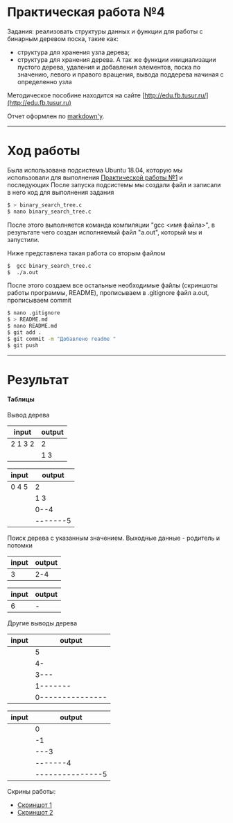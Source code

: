 #  Практическая работа №4

Задания: реализовать структуры данных и функции для работы с бинарным деревом поска, такие как:
- структура для хранения узла дерева;
- структура для хранения дерева.
А так же функции инициализации пустого дерева, удаления и добавления элементов, поска по значению, левого и правого вращения, вывода поддерева начиная с определенно узла

Методическое пособине находится на сайте [http://edu.fb.tusur.ru/](http://edu.fb.tusur.ru)

Отчет оформлен по [markdown'у](https://github.com/adam-p/markdown-here/wiki/Markdown-Cheatsheet 'Тык').
________________________________________________
# Ход работы

Была использована подсистема Ubuntu 18.04, которую мы использовали для выполнения [Практической работы №1](https://github.com/mariakholodova/timp/tree/pr1) и последующих
После запуска подсистемы мы создали файл и записали в него код для выполнения задания 
```sh
$ > binary_search_tree.c
$ nano binary_search_tree.c
```
После этого выполняется команда компиляции "gcc <имя файла>", в результате чего создан исполняемый файл "a.out", который мы и запустили. 

Ниже представлена такая работа со вторым файлом
```sh
$  gcc binary_search_tree.c
$  ./a.out
```
После этого создаем все остальные необходимые файлы (скриншоты работы программы, README), прописываем в .gitignore файл a.out, прописываем commit
```sh
$ nano .gitignore
$ > README.md
$ nano README.md
$ git add .
$ git commit -m "Добавлено readme "
$ git push 
```
___________________________
# Результат

#### Таблицы 

Вывод дерева

|input|output|
|------|-----|
|2 1 3 2| 2|
||1 3|

|input|output|
|------|-----|
|0 4 5|2|
||1 3|
||0--4|
||-------5|

Поиск дерева с указанным значением. Выходные данные - родитель и потомки

|input|output|
|------|-----|
|3|2-4|

|input|output|
|------|-----|
|6|-|

Другие выводы дерева

|input|output|
|------|-----|
||5|
||4-|
||3---|
||1-------|
||0---------------|

|input|output|
|------|-----|
||0|
||-1|
||---3|
||-------4|
||---------------5|

Скрины работы:
- [Скриншот 1](https://github.com/mariakholodova/timp/blob/pr3/1.jpg 'Тык')
- [Скриншот 2](https://github.com/mariakholodova/timp/blob/pr3/2.jpg 'Тык')






